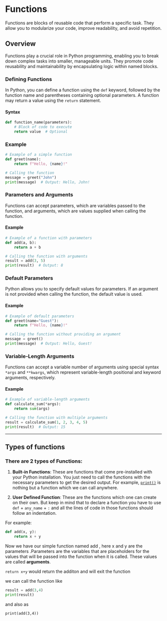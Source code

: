 # Functions

Functions are blocks of reusable code that perform a specific task. They allow you to modularize your code, improve readability, and avoid repetition.

## Overview

Functions play a crucial role in Python programming, enabling you to break down complex tasks into smaller, manageable units. They promote code reusability and maintainability by encapsulating logic within named blocks.

### Defining Functions

In Python, you can define a function using the `def` keyword, followed by the function name and parentheses containing optional parameters. A function may return a value using the `return` statement.

#### Syntax

```python
def function_name(parameters):
    # Block of code to execute
    return value  # Optional
```

### Example

```python
# Example of a simple function
def greet(name):
    return f"Hello, {name}!"

# Calling the function
message = greet("John")
print(message)  # Output: Hello, John!
```

### Parameters and Arguments

Functions can accept parameters, which are variables passed to the function, and arguments, which are values supplied when calling the function.

#### Example

```python
# Example of a function with parameters
def add(a, b):
    return a + b

# Calling the function with arguments
result = add(3, 5)
print(result)  # Output: 8
```

### Default Parameters

Python allows you to specify default values for parameters. If an argument is not provided when calling the function, the default value is used.

#### Example

```python
# Example of default parameters
def greet(name="Guest"):
    return f"Hello, {name}!"

# Calling the function without providing an argument
message = greet()
print(message)  # Output: Hello, Guest!
```

### Variable-Length Arguments

Functions can accept a variable number of arguments using special syntax `*args` and `**kwargs`, which represent variable-length positional and keyword arguments, respectively.

#### Example

```python
# Example of variable-length arguments
def calculate_sum(*args):
    return sum(args)

# Calling the function with multiple arguments
result = calculate_sum(1, 2, 3, 4, 5)
print(result)  # Output: 15
```

---

## Types of functions

### There are 2 types of Functions: 

1. **Built-in Functions**: These are functions that come pre-installed with your Python installation. You just need to call the functions with the necessary parameters to get the desired output. For example, [`print()`](https://www.w3schools.com/python/python_ref_functions.asp) is nothing but a function which we can call anywhere.

2. **User Defined Function**: These are the functions which one can create on their own. But keep in mind that to declare a function you have to use `def` + `any_name` + `:` and all the lines of code in those functions should follow an indentation. 

For example:

```python
def add(x, y):
    return x + y
```
Now we have our simple function named add , here x and y are the parameters .Parameters are the variables that are placeholders for the values that will be passed into the function when it is called. These values are called __arguments__.
 
`return x+y` would return the additon and will exit the function 

we can call the function like
```python
result = add(3,4)
print(result)
```
and also as 

```print(add(3,4))```
